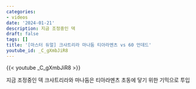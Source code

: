 ```yaml
---
categories:
- videos
date: '2024-01-21'
description: 지금 조정중인 덱
draft: false
tags: []
title: '[마스터 듀얼] 크샤트리라 마나둠 티아라멘츠 vs 60 언데드'
youtube_id: _C_gXmbJiR8
---
```



{{< youtube _C_gXmbJiR8 >}}

지금 조정중인 덱
크샤트리라와 마나둠은 티아라멘츠 초동에 닿기 위한 기믹으로 투입